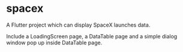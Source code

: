 # spacex

A Flutter project which can display SpaceX launches data.



Include a LoadingScreen page, a DataTable page and a simple dialog window pop up inside DataTable page.


